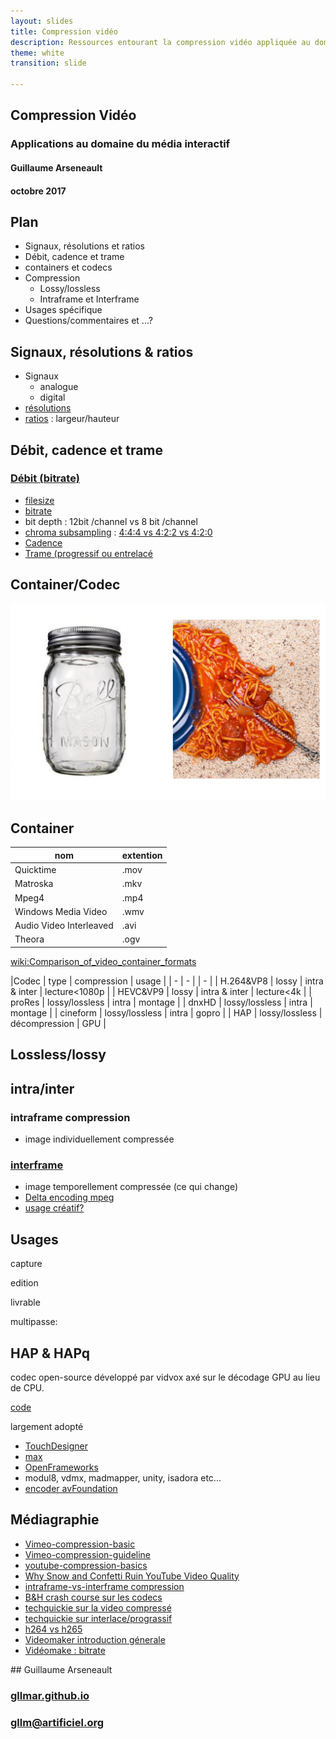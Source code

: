 ```yaml
---
layout: slides
title: Compression vidéo
description: Ressources entourant la compression vidéo appliquée au domaine du média interactif   
theme: white
transition: slide

---
```



<section data-markdown>

##  Compression Vidéo
### Applications au domaine du média interactif  

#### Guillaume Arseneault 

#### octobre 2017

</section>


<section data-markdown>

## Plan

* Signaux, résolutions et ratios
* Débit, cadence et trame
* containers et codecs
* Compression 
	* Lossy/lossless
	* Intraframe et Interframe
* Usages spécifique
* Questions/commentaires et ...? 


</section>

<section data-markdown>

## Signaux, résolutions & ratios

* Signaux 
	* analogue 
	* digital
* [résolutions](https://en.wikipedia.org/wiki/Computer_display_standard#/media/File:Vector_Video_Standards2.svg)
* [ratios](https://en.wikipedia.org/wiki/Aspect_ratio_(image))	: largeur/hauteur

</section>

<section data-markdown>

## Débit, cadence et trame

### [Débit (bitrate)](https://en.wikipedia.org/wiki/Bit_rate#Video) 

* [filesize](https://toolstud.io/video/filesize.php?imagewidth=1920&imageheight=1080&framerate=29.97&timeduration=60&timeunit=seconds)
* [bitrate](https://toolstud.io/video/bitrate.php?imagewidth=1&imageheight=1&colordepth=24&framerate=29.97)
* bit depth : 12bit /channel vs 8 bit /channel
* [chroma subsampling](https://en.wikipedia.org/wiki/Chroma_subsampling#Sampling_systems_and_ratios) : [4:4:4 vs 4:2:2 vs 4:2:0](https://upload.wikimedia.org/wikipedia/commons/0/06/Colorcomp.jpg)
* [Cadence](https://frames-per-second.appspot.com) 
* [Trame (progressif ou entrelacé](https://web.archive.org/web/20140222010640/http://neuron2.net/LVG/interlacing.html)

</section>






<section data-markdown>

## Container/Codec

![container-codec](assets/container-codec.png)

</section>

<section data-markdown>

## Container

| nom | extention |
| -	| -|
| Quicktime | .mov |
| Matroska  | .mkv |
| Mpeg4		| .mp4 |
| Windows Media Video | .wmv |
| Audio Video Interleaved | .avi |
| Theora 	| .ogv |

[wiki:Comparison_of_video_container_formats](https://en.wikipedia.org/wiki/Comparison_of_video_container_formats)

</section>


<section data-markdown>
|Codec 					| type 				| compression		| usage 		|	 
| - 					| -  				|					|	 - 			|	
| H.264&VP8				| lossy				|	intra & inter	| lecture<1080p 	|
| HEVC&VP9				| lossy  			|	intra & inter   | lecture<4k  	|
| proRes 				| lossy/lossless	|	intra			| montage 		|
| dnxHD					| lossy/lossless  	|	intra 			| montage 		|
| cineform				| lossy/lossless  	|	intra 			| gopro		|
| HAP					| lossy/lossless 	|	décompression 	| GPU |


</section>


<section data-markdown>

## Lossless/lossy


</section>

<section data-markdown>

## intra/inter 

### intraframe compression
* image individuellement compressée


### [interframe](https://en.wikipedia.org/wiki/Inter_frame)
* image temporellement compressée (ce qui change)
* [Delta encoding mpeg](http://dvd-hq.info/data_compression_3.php)
* [usage créatif?](https://www.youtube.com/watch?v=tYytVzbPky8)



</section>	

<section data-markdown>

## Usages 

capture 

edition 

livrable


multipasse: 




</section>	


<section data-markdown>

## HAP & HAPq

codec open-source développé par vidvox axé sur le décodage GPU au lieu de CPU.

[code](https://github.com/Vidvox/hap)

largement adopté 
* [TouchDesigner](http://www.derivative.ca/wiki088/index.php?title=Hap)
* [max](https://cycling74.com/forums/announcing-hap-video-engine/)
* [OpenFrameworks](https://github.com/bangnoise/ofxHapPlayer)
* modul8, vdmx, madmapper, unity, isadora etc...
* [encoder avFoundation](https://github.com/Vidvox/hap-in-avfoundation/releases) 

</section>	



<section data-markdown>

## Médiagraphie

* [Vimeo-compression-basic](https://vimeo.com/blog/post/video-compression-basics)
* [Vimeo-compression-guideline](https://vimeo.com/help/compression)
* [youtube-compression-basics](https://support.google.com/youtube/answer/1722171?hl=en)
* [Why Snow and Confetti Ruin YouTube Video Quality](https://www.youtube.com/watch?v=r6Rp-uo6HmI)
* [intraframe-vs-interframe compression](https://www.youtube.com/watch?v=ss8Re56zozY)
* [B&H crash course sur les codecs](https://www.youtube.com/watch?v=sisvOeZItb0)
* [techquickie sur la video compressé](https://www.youtube.com/watch?v=qbGQBT2Vwvc)
* [techquickie sur interlace/prograssif](https://www.youtube.com/watch?v=H_o5h5SK_70)
* [h264 vs h265](https://www.youtube.com/watch?v=Fawcboio6g4)
* [Videomaker introduction génerale](https://www.youtube.com/watch?v=fLlkgTRZSzc)
* [Vidéomake : bitrate ](https://www.youtube.com/watch?v=QOn-9anLFxA)

</section>



<section data-markdown>
## Guillaume Arseneault

### [gllmar.github.io](http://www.gllmar.github.io)

### [gllm@artificiel.org](mailto:guillaume@artificiel.org)

</section>





